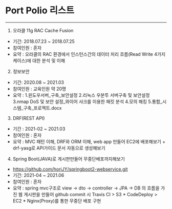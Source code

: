 # Port Polio 리스트

---

1. 오라클 11g RAC Cache Fusion
  * 기간: 2018.07.23 ~ 2018.07.25
  * 참여인원 : 혼자
  * 요약 : 오라클의 RAC 환경에서 인스턴스간의 데이터 처리 흐름(Read Write 4가지 케이스)에 대한 분석 및 이해 

2. 정보보안
  * 기간: 2020.08 ~ 2021.03
  * 참여인원 : 교육인원 약 20명
  * 요약 : 
     1.윈도우서버_구축_보안설정
     2.리눅스 우분투 서버구축 및 보안설정
     3.nmap DoS 및 보안 설정_와이어 샤크를 이용한 패킷 분석
     4.모의 해킹
     5.통합_시스템_구축_프로젝트.docx

3. DRF(REST API)
  * 기간 : 2021-02 ~ 2021.03
  * 참여인원 : 혼자
  * 요약 : MVC 패턴 이해, DRF와 ORM 이해, web app 만들어 EC2에 배포해보기 + drf-yasg로 API가이드 문서 자동으로 생성해보기

4. Spring Boot(JAVA)로 게시판만들어 무중단배포까지해보기
  * https://github.com/horiJY/springboot2-webservice.git
  * 기간: 2021-04 ~ 2021.06
  * 참여인원 : 혼자
  * 요약 : spring mvc구조로 view -> dto -> controller ->  JPA -> DB 의 흐름을 가진 웹 게시판을 만들어
           github commit 시 Travis CI > S3 * CodeDeploy > EC2 * Nginx(Proxy)를 통한 무중단 배포 구현
           
